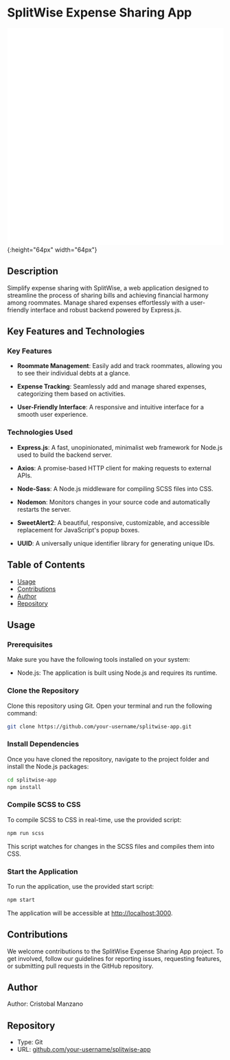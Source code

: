 # SplitWise Expense Sharing App

![SplitWise Logo](./public/assets/img/brand.svg){:height="64px" width="64px"}

## Description

Simplify expense sharing with SplitWise, a web application designed to streamline the process of sharing bills and achieving financial harmony among roommates. Manage shared expenses effortlessly with a user-friendly interface and robust backend powered by Express.js.

## Key Features and Technologies

### Key Features

- **Roommate Management**: Easily add and track roommates, allowing you to see their individual debts at a glance.

- **Expense Tracking**: Seamlessly add and manage shared expenses, categorizing them based on activities.

- **User-Friendly Interface**: A responsive and intuitive interface for a smooth user experience.

### Technologies Used

- **Express.js**: A fast, unopinionated, minimalist web framework for Node.js used to build the backend server.

- **Axios**: A promise-based HTTP client for making requests to external APIs.

- **Node-Sass**: A Node.js middleware for compiling SCSS files into CSS.

- **Nodemon**: Monitors changes in your source code and automatically restarts the server.

- **SweetAlert2**: A beautiful, responsive, customizable, and accessible replacement for JavaScript's popup boxes.

- **UUID**: A universally unique identifier library for generating unique IDs.

## Table of Contents

- [Usage](#usage)
- [Contributions](#contributions)
- [Author](#author)
- [Repository](#repository)

## Usage

### Prerequisites

Make sure you have the following tools installed on your system:

- Node.js: The application is built using Node.js and requires its runtime.

### Clone the Repository

Clone this repository using Git. Open your terminal and run the following command:

```bash
git clone https://github.com/your-username/splitwise-app.git
```

### Install Dependencies

Once you have cloned the repository, navigate to the project folder and install the Node.js packages:

```bash
cd splitwise-app
npm install
```

### Compile SCSS to CSS

To compile SCSS to CSS in real-time, use the provided script:

```bash
npm run scss
```

This script watches for changes in the SCSS files and compiles them into CSS.

### Start the Application

To run the application, use the provided start script:

```bash
npm start
```

The application will be accessible at [http://localhost:3000](http://localhost:3000).

## Contributions

We welcome contributions to the SplitWise Expense Sharing App project. To get involved, follow our guidelines for reporting issues, requesting features, or submitting pull requests in the GitHub repository.

## Author

Author: Cristobal Manzano

## Repository

- Type: Git
- URL: [github.com/your-username/splitwise-app](https://github.com/your-username/splitwise-app.git)
